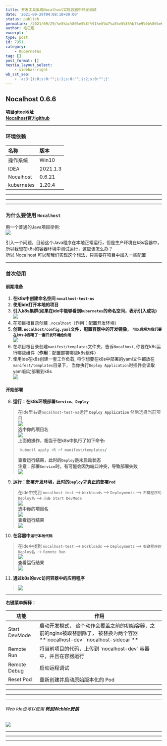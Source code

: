 ```yaml
---
title: 开发工具集成Nocalhost实现容器中开发调试
date: '2021-09-29T04:08:10+00:00'
status: publish
permalink: /2021/09/29/%e5%bc%80%e5%8f%91%e5%b7%a5%e5%85%b7%e9%9b%86%e6%88%90nocalhost%e5%ae%9e%e7%8e%b0%e5%ae%b9%e5%99%a8%e4%b8%ad%e5%bc%80%e5%8f%91%e8%b0%83%e8%af%95
author: 毛巳煜
excerpt: ''
type: post
id: 7951
category:
    - Kubernetes
tag: []
post_format: []
hestia_layout_select:
    - sidebar-right
wb_sst_seo:
    - 'a:3:{i:0;s:0:"";i:1;s:0:"";i:2;s:0:"";}'
---
```

Nocalhost 0.6.6
---------------

**[项目gitee地址](https://gitee.com/eric-mao/nocalhost-test.git "项目地址")**  
**[Nocalhost官方github](https://github.com/nocalhost/ "Nocalhost官方github")**

- - - - - -

### 环境依赖

<table><thead><tr><th align="left">名称</th><th align="left">版本</th></tr></thead><tbody><tr><td align="left">操作系统</td><td align="left">Win10</td></tr><tr><td align="left">IDEA</td><td align="left">2021.1.3</td></tr><tr><td align="left">Nocalhost</td><td align="left">0.6.21</td></tr><tr><td align="left">kubernetes</td><td align="left">1.20.4</td></tr></tbody></table>

- - - - - -

- - - - - -

- - - - - -

### 为什么要使用 **`Nocalhost`**

用一个普通的Java项目举例:  
[![](http://qiniu.dev-share.top/nocalhost/nh_1.png)](http://qiniu.dev-share.top/nocalhost/nh_1.png)

引入一个问题，目前这个Java程序在本地正常运行，但是生产环境在k8s容器中，所以我想在k8s的容器环境中测试运行，这应该怎么办？  
所以 Nocalhost 可以帮我们实现这个想法，只需要在项目中加入一些配置

- - - - - -

### 首次使用

#### 前期准备

1. **在k8s中创建命名空间 `nocalhost-test-ns`**
2. **使用ide打开本地的项目**
3. **引入k8s集群(如果在ide中能够看到`kubernetes`的命名空间，表示引入成功)**  
  [![](http://qiniu.dev-share.top/nocalhost/nocalhost_add_cluster.png)](http://qiniu.dev-share.top/nocalhost/nocalhost_add_cluster.png)
4. 在项目根目录创建 `.nocalhost`（作用：配置开发环境）
5. **创建`.nocalhost/config.yaml`文件，配置容器中的开发镜像， `可以理解为我们要在k8s中部署了一套开发环境给你用`**  
  [![](http://qiniu.dev-share.top/nocalhost/nh_2.png)](http://qiniu.dev-share.top/nocalhost/nh_2.png)
6. 在项目根目录创建`manifest/templates`文件夹，告诉`Nocalhost`, 你要在k8s运行哪些组件（**作用**：配置部署哪些k8s组件）
7. 使用ide在k8s创建一套工作负载, 将你想要在k8s中部署的yaml文件都放在`manifest/templates`目录下， 当你执行`Deploy Application`时插件会读取yaml自动部署到k8s  
  [![](http://qiniu.dev-share.top/nocalhost/nh_3.png)](http://qiniu.dev-share.top/nocalhost/nh_3.png)

#### 开始部署

8. **运行：在k8s环境部署`Service`、`Deploy`**  
  > 在ide里右键`nocalhost-test-ns`运行 **`Deploy Application`** 然后选择当前项目  
  >  [![](http://qiniu.dev-share.top/nocalhost/nh_04.png)](http://qiniu.dev-share.top/nocalhost/nh_04.png)  
  >  **选中你的项目名**  
  >  [![](http://qiniu.dev-share.top/nocalhost/nh_05.png)](http://qiniu.dev-share.top/nocalhost/nh_05.png)  
  >  **上面的操作，相当于在k8s中执行了如下命令:**
  > 
  > ```ruby
  >  kubectl apply -R -f manifest/templates/
  > 
  > ```
  > 
  >  **查看运行结果，此时的`Deploy`是未启动状态**  
  >  **注意：部署`Service`时，有可能会因为端口冲突，导致部署失败**  
  >  [![](http://qiniu.dev-share.top/nocalhost/nh_05_01.png)](http://qiniu.dev-share.top/nocalhost/nh_05_01.png)
9. **运行：部署开发环境，此时的`Deploy`才真正的部署`Pod`**  
  > 在ide中找到 `nocalhost-test` --&gt; `Workloads` --&gt; `Deployments` --&gt; `右键程序的Deploy名` --&gt; `点击 Start DevMode`  
  >  [![](http://qiniu.dev-share.top/nocalhost/nh_06.png)](http://qiniu.dev-share.top/nocalhost/nh_06.png)  
  >  **选中你的项目名**  
  >  [![](http://qiniu.dev-share.top/nocalhost/nh_06_01.png)](http://qiniu.dev-share.top/nocalhost/nh_06_01.png)  
  >  **查看运行结果**  
  >  [![](http://qiniu.dev-share.top/nocalhost/nh_07.png)](http://qiniu.dev-share.top/nocalhost/nh_07.png)
10. **在容器中`运行本地代码`**  
  > 在ide中找到 `nocalhost-test` --&gt; `Workloads` --&gt; `Deployments` --&gt; `右键程序的Deploy名` --&gt; `Remote Run`  
  >  [![](http://qiniu.dev-share.top/nocalhost/nh_08.png)](http://qiniu.dev-share.top/nocalhost/nh_08.png)  
  >  **查看运行结果**  
  >  [![](http://qiniu.dev-share.top/nocalhost/nh_09.png)](http://qiniu.dev-share.top/nocalhost/nh_09.png)
11. **通过k8s的svc访问容器中的应用程序**  
  > [![](http://qiniu.dev-share.top/nocalhost/nh_10.png)](http://qiniu.dev-share.top/nocalhost/nh_10.png)

- - - - - -

**右键菜单解释：**

<table><thead><tr><th>功能</th><th>作用</th></tr></thead><tbody><tr><td>Start DevMode</td><td>启动开发模式， 这个动作会覆盖之前的初始容器，之前的nginx被取替删除了，  
被替换为两个容器 **`nocalhost-dev` `nocalhost-sidecar`**</td></tr><tr><td>Remote Run</td><td>将当前项目的代码，上传到 `nocalhost-dev` 容器中，并且在容器运行</td></tr><tr><td>Remote Debug</td><td>启动运程调试</td></tr><tr><td>Reset Pod</td><td>重新创建并启动原始版本化的 Pod</td></tr></tbody></table>

- - - - - -

- - - - - -

- - - - - -

###### Web Ide也可以使用 **[转到WebIde安装](http://www.dev-share.top/2021/10/08/%e5%ae%89%e8%a3%85vs-code-web-ide/ "转到WebIde安装")**

[![](http://qiniu.dev-share.top/nocalhost/nh_11.png)](http://qiniu.dev-share.top/nocalhost/nh_11.png)

- - - - - -

- - - - - -

- - - - - -